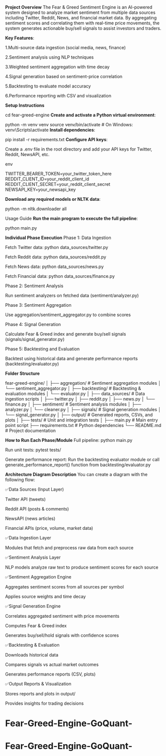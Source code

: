 **Project Overview**
The Fear & Greed Sentiment Engine is an AI-powered system designed to analyze market sentiment from multiple data sources including Twitter, Reddit, News, and financial market data. By aggregating sentiment scores and correlating them with real-time price movements, the system generates actionable buy/sell signals to assist investors and traders.

**Key Features**:

1.Multi-source data ingestion (social media, news, finance)

2.Sentiment analysis using NLP techniques

3.Weighted sentiment aggregation with time decay

4.Signal generation based on sentiment-price correlation

5.Backtesting to evaluate model accuracy

6.Performance reporting with CSV and visualization

**Setup Instructions**

cd fear-greed-engine
**Create and activate a Python virtual environment**:


python -m venv venv
source venv/bin/activate     # On Windows: venv\Scripts\activate
**Install dependencies**:


pip install -r requirements.txt
**Configure API keys**:

Create a .env file in the root directory and add your API keys for Twitter, Reddit, NewsAPI, etc.

env

TWITTER_BEARER_TOKEN=your_twitter_token_here
REDDIT_CLIENT_ID=your_reddit_client_id
REDDIT_CLIENT_SECRET=your_reddit_client_secret
NEWSAPI_KEY=your_newsapi_key

**Download any required models or NLTK data**:

python -m nltk.downloader all

Usage Guide
**Run the main program to execute the full pipeline**:

python main.py

**Individual Phase Execution**
Phase 1: Data Ingestion

Fetch Twitter data: python data_sources/twitter.py

Fetch Reddit data: python data_sources/reddit.py

Fetch News data: python data_sources/news.py

Fetch Financial data: python data_sources/finance.py

Phase 2: Sentiment Analysis

Run sentiment analyzers on fetched data (sentiment/analyzer.py)

Phase 3: Sentiment Aggregation

Use aggregation/sentiment_aggregator.py to combine scores

Phase 4: Signal Generation

Calculate Fear & Greed index and generate buy/sell signals (signals/signal_generator.py)

Phase 5: Backtesting and Evaluation

Backtest using historical data and generate performance reports (backtesting/evaluator.py)

**Folder Structure**

fear-greed-engine/
│
├── aggregation/                # Sentiment aggregation modules
│   └── sentiment_aggregator.py
│
├── backtesting/                # Backtesting & evaluation modules
│   └── evaluator.py
│
├── data_sources/               # Data ingestion scripts
│   ├── twitter.py
│   ├── reddit.py
│   ├── news.py
│   └── finance.py
│
├── sentiment/                  # Sentiment analysis modules
│   ├── analyzer.py
│   └── cleaner.py
│
├── signals/                   # Signal generation modules
│   └── signal_generator.py
│
├── output/                    # Generated reports, CSVs, and plots
│
├── tests/                     # Unit and integration tests
│
├── main.py                   # Main entry point script
├── requirements.txt          # Python dependencies
└── README.md                 # Project documentation

**How to Run Each Phase/Module**
Full pipeline: python main.py

Run unit tests: pytest tests/

Generate performance report: Run the backtesting evaluator module or call generate_performance_report() function from backtesting/evaluator.py

**Architecture Diagram Description**
You can create a diagram with the following flow:

✅Data Sources (Input Layer)

Twitter API (tweets)

Reddit API (posts & comments)

NewsAPI (news articles)

Financial APIs (price, volume, market data)

✅Data Ingestion Layer

Modules that fetch and preprocess raw data from each source

✅Sentiment Analysis Layer

NLP models analyze raw text to produce sentiment scores for each source

✅Sentiment Aggregation Engine

Aggregates sentiment scores from all sources per symbol

Applies source weights and time decay

✅Signal Generation Engine

Correlates aggregated sentiment with price movements

Computes Fear & Greed index

Generates buy/sell/hold signals with confidence scores

✅Backtesting & Evaluation

Downloads historical data

Compares signals vs actual market outcomes

Generates performance reports (CSV, plots)

✅Output Reports & Visualization

Stores reports and plots in output/

Provides insights for trading decisions

# Fear-Greed-Engine-GoQuant-
# Fear-Greed-Engine-GoQuant-
